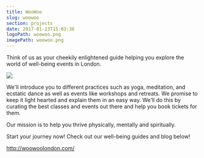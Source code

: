 ```yaml
---
title: WooWoo
slug: woowoo
section: projects
date: 2017-01-23T15:03:36
logoPath: woowoo.png
imagePath: woowoo.png
---
```

Think of us as your cheekily enlightened guide helping you explore the world of well-being events in London.

<img src="/images/logo_purple-e1475606726432.png">

We'll introduce you to different practices such as yoga, meditation, and ecstatic dance as well as events like workshops and retreats. We promise to keep it light hearted and explain them in an easy way. We'll do this by curating the best classes and events out there and help you book tickets for them.

Our mission is to help you thrive physically, mentally and spiritually.

Start your journey now! Check out our well-being guides and blog below!

http://woowoolondon.com/
